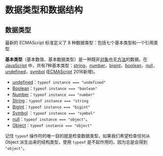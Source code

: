 <author-info date="1631096129514"></author-info>

# 数据类型和数据结构

## 数据类型

最新的 ECMAScript 标准定义了 8 种数据类型：包括七个基本类型和一个引用类型

**基本类型**（基本数值、基本数据类型）是一种既非[对象](https://developer.mozilla.org/zh-CN/docs/Glossary/Object)也无[方法](https://developer.mozilla.org/zh-CN/docs/Glossary/Method)的数据。在 [JavaScript](https://developer.mozilla.org/zh-CN/docs/Glossary/JavaScript) 中，共有7种基本类型：[string](https://developer.mozilla.org/zh-CN/docs/Glossary/String)，[number](https://developer.mozilla.org/zh-CN/docs/Glossary/Number)，[bigint](https://developer.mozilla.org/zh-CN/docs/Glossary/BigInt)，[boolean](https://developer.mozilla.org/zh-CN/docs/Glossary/Boolean)，[null](https://developer.mozilla.org/zh-CN/docs/Glossary/Null)，[undefined](https://developer.mozilla.org/zh-CN/docs/Glossary/undefined)，[symbol](https://developer.mozilla.org/zh-CN/docs/Glossary/Symbol) ([ECMAScript](https://developer.mozilla.org/zh-CN/docs/Glossary/ECMAScript) 2016新增)。

- [undefined](https://developer.mozilla.org/zh-CN/docs/Glossary/undefined)：`typeof instance === "undefined"`
- [Boolean](https://developer.mozilla.org/zh-CN/docs/Glossary/Boolean)：`typeof instance === "boolean"`
- [Number](https://developer.mozilla.org/zh-CN/docs/Glossary/Number)：`typeof instance === "number"`
- [String](https://developer.mozilla.org/zh-CN/docs/Glossary/String)：`typeof instance === "string`
- [BigInt](https://developer.mozilla.org/zh-CN/docs/Glossary/BigInt)：`typeof instance === "bigint"`
- [Symbol](https://developer.mozilla.org/zh-CN/docs/Glossary/Symbol) ：`typeof instance === "symbol"`
- [null](https://developer.mozilla.org/zh-CN/docs/Glossary/Null)：`typeof instance === "object"`。
- [Object](https://developer.mozilla.org/zh-CN/docs/Glossary/Object)：`typeof instance === "object"`

记住 `typeof` 操作符的唯一目的就是检查数据类型，如果我们希望检查任何从 Object 派生出来的结构类型，使用 `typeof` 是不起作用的，因为总是会得到 `"object"`。

